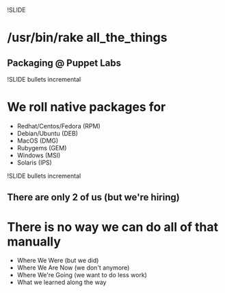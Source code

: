 !SLIDE
# /usr/bin/rake all\_the\_things #
## Packaging @ Puppet Labs ##

!SLIDE bullets incremental
# We roll native packages for #
* Redhat/Centos/Fedora (RPM)
* Debian/Ubuntu (DEB)
* MacOS (DMG)
* Rubygems (GEM)
* Windows (MSI)
* Solaris (IPS)

!SLIDE bullets incremental

## There are only 2 of us (but we're hiring) ##
# There is no way we can do all of that manually #

* Where We Were (but we did)
* Where We Are Now (we don't anymore)
* Where We're Going (we want to do less work)
* What we learned along the way
